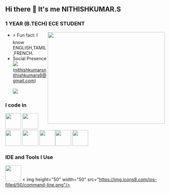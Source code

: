 ## Hi there 👋 It's me NITHISHKUMAR.S

###  1 YEAR (B.TECH) ECE STUDENT  
<img align="right" width="370" height="290" src="https://i.pinimg.com/originals/47/f0/34/47f0342cec72b800463bf003eac1257e.gif">
                                                

- ⚡ Fun fact: I know ENGLISH,TAMIL,FRENCH.
- Social Presence
<br /> <img src="https://img.shields.io/badge/Gmail-D14836?style=for-the-badge&logo=gmail&logoColor=white" /> (nithishkumarsnithishkumars6@gmail.com) <br />  <br/> [<img src="https://img.shields.io/badge/instagram-d62976?style=for-the-badge&logo=instagram&logoColor=white" />](https://www.instagram.com/invites/contact/?igsh=ehn5xvlzxqfz&utm_content=nftgr5i)



### I code in
<img height="50" width="50" src="https://img.icons8.com/color/48/000000/python.png" /> <img height="50" width="50" src="https://img.icons8.com/color/48/000000/c-programming.png" /> <img height="50" width="50" src="https://img.icons8.com/color/48/000000/c-plus-plus-logo.png" />  <img height="50" width="50" src="https://img.icons8.com/color/48/000000/html-5.png" /> 
<img height="50" width="50" src="https://img.icons8.com/color/48/000000/javascript.png"/><img height="50" width="50" src="https://img.icons8.com/fluent/48/000000/arduino.png"/> <img height="50" width="50" src="https://img.icons8.com/color/48/java-coffee-cup-logo--v1.png"/>

### IDE and Tools I Use
 <img height="50" width="50" src="https://img.icons8.com/doodle/48/000000/adobe-photoshop.png"/> < img height="50" width="50" src="https://img.icons8.com/ios-filled/50/command-line.png"/>


